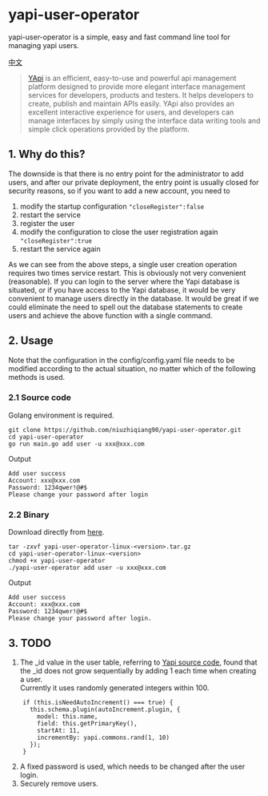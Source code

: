 # yapi-user-operator
yapi-user-operator is a simple, easy and fast command line tool for managing yapi users.

[中文](./README-zh.md)

> [YApi](https://github.com/YMFE/yapi) is an efficient, easy-to-use and powerful api management platform designed to provide more elegant interface management services for developers, products and testers. It helps developers to create, publish and maintain APIs easily. YApi also provides an excellent interactive experience for users, and developers can manage interfaces by simply using the interface data writing tools and simple click operations provided by the platform.

## 1. Why do this?
The downside is that there is no entry point for the administrator to add users, and after our private deployment, the entry point is usually closed for security reasons, so if you want to add a new account, you need to
1. modify the startup configuration `"closeRegister":false`
2. restart the service
3. register the user
4. modify the configuration to close the user registration again `"closeRegister":true` 
6. restart the service again

As we can see from the above steps, a single user creation operation requires two times service restart. This is obviously not very convenient (reasonable).
If you can login to the server where the Yapi database is situated, or if you have access to the Yapi database, it would be very convenient to manage users directly in the database. It would be great if we could eliminate the need to spell out the database statements to create users and achieve the above function with a single command.


## 2. Usage
Note that the configuration in the config/config.yaml file needs to be modified according to the actual situation, no matter which of the following methods is used.

### 2.1 Source code
Golang environment is required.

```
git clone https://github.com/niuzhiqiang90/yapi-user-operator.git
cd yapi-user-operator
go run main.go add user -u xxx@xxx.com
```
Output
```
Add user success
Account: xxx@xxx.com
Password: 1234qwer!@#$
Please change your password after login
```

### 2.2 Binary
Download directly from [here](https://github.com/niuzhiqiang90/yapi-user-operator/releases).
```
tar -zxvf yapi-user-operator-linux-<version>.tar.gz
cd yapi-user-operator-linux-<version>
chmod +x yapi-user-operator
./yapi-user-operator add user -u xxx@xxx.com
```
Output
```
Add user success
Account: xxx@xxx.com
Password: 1234qwer!@#$
Please change your password after login.
```

## 3. TODO
1. The _id value in the user table, referring to [Yapi source code](https://github.com/YMFE/yapi/blob/master/server/models/base.js), found that the _id does not grow sequentially by adding 1 each time when creating a user.  
Currently it uses randomly generated integers within 100.
```
    if (this.isNeedAutoIncrement() === true) {
      this.schema.plugin(autoIncrement.plugin, {
        model: this.name,
        field: this.getPrimaryKey(),
        startAt: 11,
        incrementBy: yapi.commons.rand(1, 10)
      });
    }
```

2. A fixed password is used, which needs to be changed after the user login.
3. Securely remove users.


